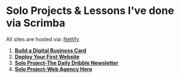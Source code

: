 # Solo Projects & Lessons I've done via Scrimba

All sites are hosted via: [Netlify](https://app.netlify.com/)

1. **[Build a Digital Business Card](https://james-card.netlify.app/)**
2. **[Deploy Your First Website](https://jazzy-elf-1c40ff.netlify.app/)**
3. **[Solo Project-The Daily Dribble Newsletter](https://creative-malabi-32294c.netlify.app/)**
4. **[Solo Project-Web Agency Hero](https://webagencysoloproject.netlify.app/)**
